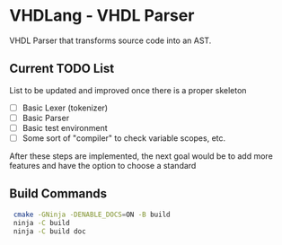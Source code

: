 # VHDLang - VHDL Parser

VHDL Parser that transforms source code into an AST.

## Current TODO List

List to be updated and improved once there is a proper skeleton

- [ ] Basic Lexer (tokenizer)
- [ ] Basic Parser
- [ ] Basic test environment
- [ ] Some sort of "compiler" to check variable scopes, etc.

After these steps are implemented, the next goal would be to add more features
and have the option to choose a standard


## Build Commands

```bash
 cmake -GNinja -DENABLE_DOCS=ON -B build
 ninja -C build
 ninja -C build doc
```
